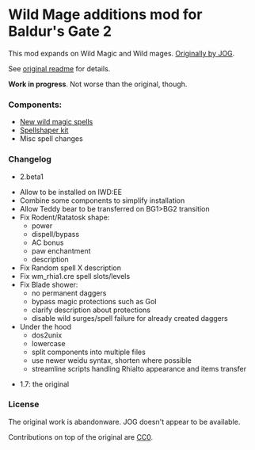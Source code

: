 # Wild Mage additions mod for Baldur's Gate 2

This mod expands on Wild Magic and Wild mages. [Originally by JOG](http://mods.jo-ge.net/bg/shaper.htm).

See [original readme](wildmage/docs/readme.txt) for details.

**Work in progress**. Not worse than the original, though.

### Components:

- [New wild magic spells](wildmage/docs/spells.pdf)
- [Spellshaper kit](wildmage/docs/spellshaper.pdf)
- Misc spell changes

### Changelog
- 2.beta1
 * Allow to be installed on IWD:EE
 * Combine some components to simplify installation
 * Allow Teddy bear to be transferred on BG1>BG2 transition
 * Fix Rodent/Ratatosk shape:
   - power
   - dispell/bypass
   - AC bonus
   - paw enchantment
   - description
 * Fix Random spell X description
 * Fix wm_rhia1.cre spell slots/levels
 * Fix Blade shower:
   - no permanent daggers
   - bypass magic protections such as GoI
   - clarify description about protections
   - disable wild surges/spell failure for already created daggers
 * Under the hood
   - dos2unix
   - lowercase
   - split components into multiple files
   - use newer weidu syntax, shorten where possible
   - streamline scripts handling Rhialto appearance and items transfer
- 1.7: the original


### License
The original work is abandonware. JOG doesn't appear to be available.

Contributions on top of the original are [CC0](https://creativecommons.org/publicdomain/zero/1.0/legalcode).
